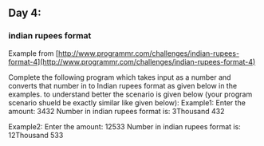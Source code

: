 ## Day 4: ##
### indian rupees format ###

Example from [http://www.programmr.com/challenges/indian-rupees-format-4](http://www.programmr.com/challenges/indian-rupees-format-4)

Complete the following program which takes input as a number and converts that number in to
Indian rupees format as given below in the examples.
to understand better the scenario is given below (your program scenario shueld be exactly similar
like given below):
Example1:
Enter the amount:
3432
Number in indian rupees format is:
3Thousand 432

Example2:
Enter the amount:
12533
Number in indian rupees format is:
12Thousand 533
